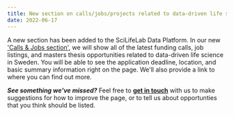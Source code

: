 ```yaml
---
title: New section on calls/jobs/projects related to data-driven life science in Sweden
date: 2022-06-17
---
```


A new section has been added to the SciLifeLab Data Platform. In our new ['Calls & Jobs section'](/funding_calls), we will show all of the latest funding calls, job listings, and masters thesis opportunities related to data-driven life science in Sweden. You will be able to see the application deadline, location, and basic summary information right on the page. We'll also provide a link to where you can find out more.

***See something we've missed?*** Feel free to [**get in touch**](https://data.scilifelab.se/contact/) with us to make suggestions for how to improve the page, or to tell us about opportunties that you think should be listed.